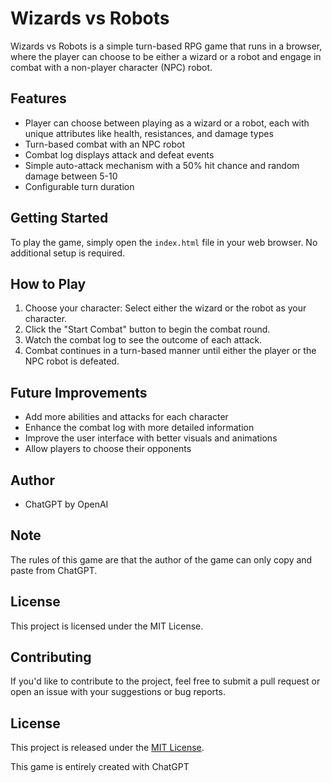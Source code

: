 # Wizards vs Robots

Wizards vs Robots is a simple turn-based RPG game that runs in a browser, where the player can choose to be either a wizard or a robot and engage in combat with a non-player character (NPC) robot.

## Features

- Player can choose between playing as a wizard or a robot, each with unique attributes like health, resistances, and damage types
- Turn-based combat with an NPC robot
- Combat log displays attack and defeat events
- Simple auto-attack mechanism with a 50% hit chance and random damage between 5-10
- Configurable turn duration

## Getting Started

To play the game, simply open the `index.html` file in your web browser. No additional setup is required.

## How to Play

1. Choose your character: Select either the wizard or the robot as your character.
2. Click the "Start Combat" button to begin the combat round.
3. Watch the combat log to see the outcome of each attack.
4. Combat continues in a turn-based manner until either the player or the NPC robot is defeated.

## Future Improvements

- Add more abilities and attacks for each character
- Enhance the combat log with more detailed information
- Improve the user interface with better visuals and animations
- Allow players to choose their opponents

## Author

- ChatGPT by OpenAI

## Note

The rules of this game are that the author of the game can only copy and paste from ChatGPT.

## License

This project is licensed under the MIT License.

## Contributing

If you'd like to contribute to the project, feel free to submit a pull request or open an issue with your suggestions or bug reports.

## License

This project is released under the [MIT License](https://opensource.org/licenses/MIT).

This game is entirely created with ChatGPT